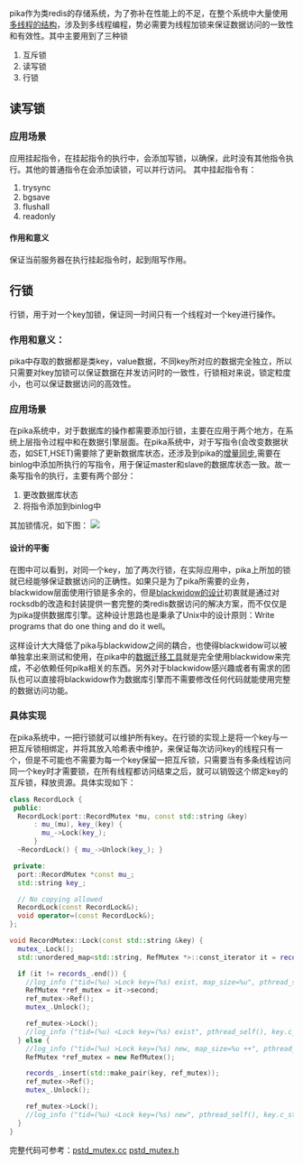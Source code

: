      
pika作为类redis的存储系统，为了弥补在性能上的不足，在整个系统中大量使用[多线程的结构](https://github.com/Qihoo360/pika/wiki/pika-%E7%BA%BF%E7%A8%8B%E6%A8%A1%E5%9E%8B)，涉及到多线程编程，势必需要为线程加锁来保证数据访问的一致性和有效性。其中主要用到了三种锁

1. 互斥锁
1. 读写锁
2. 行锁

## 读写锁
### 应用场景
应用挂起指令，在挂起指令的执行中，会添加写锁，以确保，此时没有其他指令执行。其他的普通指令在会添加读锁，可以并行访问。
其中挂起指令有：
1. trysync
2. bgsave
3. flushall
4. readonly

#### 作用和意义
保证当前服务器在执行挂起指令时，起到阻写作用。

## 行锁
行锁，用于对一个key加锁，保证同一时间只有一个线程对一个key进行操作。

### 作用和意义：
pika中存取的数据都是类key，value数据，不同key所对应的数据完全独立，所以只需要对key加锁可以保证数据在并发访问时的一致性，行锁相对来说，锁定粒度小，也可以保证数据访问的高效性。

### 应用场景
在pika系统中，对于数据库的操作都需要添加行锁，主要在应用于两个地方，在系统上层指令过程中和在数据引擎层面。在pika系统中，对于写指令(会改变数据状态，如SET,HSET)需要除了更新数据库状态，还涉及到pika的[增量同步](https://github.com/Qihoo360/pika/wiki/pika-%E4%B8%BB%E4%BB%8E%E5%90%8C%E6%AD%A5%E5%8A%9F%E8%83%BD),需要在binlog中添加所执行的写指令，用于保证master和slave的数据库状态一致。故一条写指令的执行，主要有两个部分：

1. 更改数据库状态
2. 将指令添加到binlog中

其加锁情况，如下图：
![](http://ww4.sinaimg.cn/large/c2cd4307jw1f6no7d5557j20fa0ma74x.jpg)

#### 设计的平衡
在图中可以看到，对同一个key，加了两次行锁，在实际应用中，pika上所加的锁就已经能够保证数据访问的正确性。如果只是为了pika所需要的业务，blackwidow层面使用行锁是多余的，但是[blackwidow的设计](https://github.com/Qihoo360/pika/wiki/pika-blackwidow引擎数据存储格式)初衷就是通过对rocksdb的改造和封装提供一套完整的类redis数据访问的解决方案，而不仅仅是为pika提供数据库引擎。这种设计思路也是秉承了Unix中的设计原则：Write programs that do one thing and do it well。

这样设计大大降低了pika与blackwidow之间的耦合，也使得blackwidow可以被单独拿出来测试和使用，在pika中的[数据迁移工具](https://github.com/Qihoo360/pika/wiki/pika%E5%88%B0redis%E8%BF%81%E7%A7%BB%E5%B7%A5%E5%85%B7)就是完全使用blackwidow来完成，不必依赖任何pika相关的东西。另外对于blackwidow感兴趣或者有需求的团队也可以直接将blackwidow作为数据库引擎而不需要修改任何代码就能使用完整的数据访问功能。


### 具体实现
在pika系统中，一把行锁就可以维护所有key。在行锁的实现上是将一个key与一把互斥锁相绑定，并将其放入哈希表中维护，来保证每次访问key的线程只有一个，但是不可能也不需要为每一个key保留一把互斥锁，只需要当有多条线程访问同一个key时才需要锁，在所有线程都访问结束之后，就可以销毁这个绑定key的互斥锁，释放资源。具体实现如下：
``` C++
class RecordLock {
 public:
  RecordLock(port::RecordMutex *mu, const std::string &key)
      : mu_(mu), key_(key) {
        mu_->Lock(key_);
      }
  ~RecordLock() { mu_->Unlock(key_); }

 private:
  port::RecordMutex *const mu_;
  std::string key_;

  // No copying allowed
  RecordLock(const RecordLock&);
  void operator=(const RecordLock&);
};

void RecordMutex::Lock(const std::string &key) {
  mutex_.Lock();
  std::unordered_map<std::string, RefMutex *>::const_iterator it = records_.find(key);

  if (it != records_.end()) {
    //log_info ("tid=(%u) >Lock key=(%s) exist, map_size=%u", pthread_self(), key.c_str(), records_.size());
    RefMutex *ref_mutex = it->second;
    ref_mutex->Ref();
    mutex_.Unlock();

    ref_mutex->Lock();
    //log_info ("tid=(%u) <Lock key=(%s) exist", pthread_self(), key.c_str());
  } else {
    //log_info ("tid=(%u) >Lock key=(%s) new, map_size=%u ++", pthread_self(), key.c_str(), records_.size());
    RefMutex *ref_mutex = new RefMutex();

    records_.insert(std::make_pair(key, ref_mutex));
    ref_mutex->Ref();
    mutex_.Unlock();

    ref_mutex->Lock();
    //log_info ("tid=(%u) <Lock key=(%s) new", pthread_self(), key.c_str());
  }
}

```
完整代码可参考：[pstd_mutex.cc](https://github.com/OpenAtomFoundation/pika/blob/unstable/src/pstd/src/pstd_mutex.cc) [pstd_mutex.h](https://github.com/OpenAtomFoundation/pika/blob/unstable/src/pstd/include/pstd_mutex.h)
